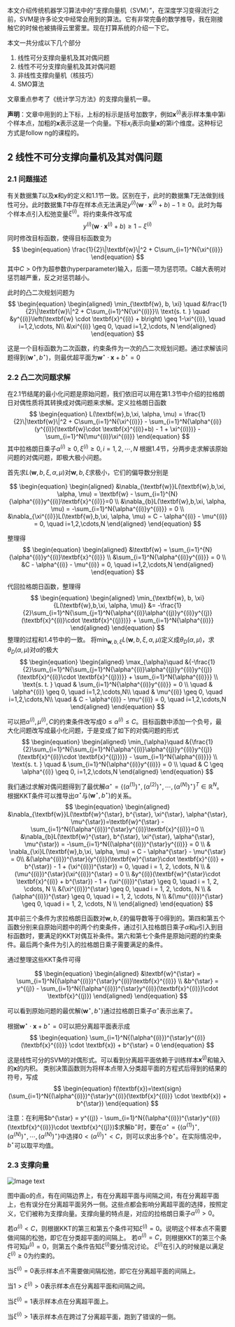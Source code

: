 本文介绍传统机器学习算法中的“支撑向量机（SVM）”，在深度学习变得流行之前，SVM是许多论文中经常会用到的算法。它有非常完备的数学推导，我在刚接触它的时候也被搞得云里雾里。现在打算系统的介绍一下它。

本文一共分成以下几个部分
1. 线性可分支撑向量机及其对偶问题
2. 线性不可分支撑向量机及其对偶问题
3. 非线性支撑向量机（核技巧）
4. SMO算法

文章重点参考了《统计学习方法》的支撑向量机一章。

**声明**：文章中用到的上下标，上标的标示是括号加数字，例如$\textbf{x}^{(i)}$表示样本集中第i个样本点，加粗的$\textbf{x}$表示这是一个向量。下标$x_i$表示向量$\textbf{x}$的第i个维度。这种标记方式是follow ng的课程的。

## 2 线性不可分支撑向量机及其对偶问题
### 2.1 问题描述
有关数据集$T$以及$\textbf{x}$和$y$的定义和1.1节一致。区别在于，此时的数据集$T$无法做到线性可分。此时数据集$T$中存在样本点无法满足$y^{(i)}\left(\textbf{w} \cdot \textbf{x}^{(i)} + b\right) -1 \geq 0$。此时为每个样本点引入松弛变量$\xi^{(i)}$。将约束条件改写成
$$
\begin{equation}
y^{(i)}\left(\textbf{w} \cdot \textbf{x}^{(i)} + b\right)  \geq 1 - \xi^{(i)}
\end{equation}
$$
同时修改目标函数，使得目标函数变为
$$
\begin{equation}
\frac{1}{2}\|\textbf{w}\|^2 + C\sum_{i=1}^N{\xi^{(i)}}
\end{equation}
$$
其中$C > 0$作为超参数(hyperparameter)输入，后面一项为惩罚项。C越大表明对惩罚越严重，反之对惩罚越小。

此时的凸二次规划问题为
$$
\begin{equation}
\begin{aligned}
\min_{\textbf{w}, b, \xi} \quad &\frac{1}{2}\|\textbf{w}\|^2 + C\sum_{i=1}^N{\xi^{(i)}}\\
\text{s. t. } \quad &y^{(i)}\left(\textbf{w} \cdot \textbf{x}^{(i)} + b\right) \geq 1-\xi^{(i)}, \quad i=1,2,\cdots, N\\
&\xi^{(i)} \geq 0, \quad i=1,2,\cdots, N
\end{aligned}
\end{equation}
$$

这是一个目标函数为二次函数，约束条件为一次的凸二次规划问题。通过求解该问题得到$(\textbf{w}^{\star}, b^{\star})$，则最优超平面为$\textbf{w}^{\star}\cdot \textbf{x} + b^{\star}=0$

### 2.2 凸二次问题求解
在2.1节结尾的最小化问题是原始问题，我们依旧可以用在第1.3节中介绍的拉格朗日对偶性质将其转换成对偶问题来求解。定义拉格朗日函数
$$
\begin{equation}
L(\textbf{w},b,\xi, \alpha, \mu) = \frac{1}{2}\|\textbf{w}\|^2 + C\sum_{i=1}^N{\xi^{(i)}} - \sum_{i=1}^N{\alpha^{(i)}(y^{(i)}(\textbf{w}\cdot \textbf{x}^{(i)}+b) - 1 + \xi^{(i)})} - \sum_{i=1}^N{\mu^{(i)}\xi^{(i)}}
\end{equation}
$$
其中拉格朗日乘子$\alpha^{(i)}\geq 0,\xi^{(i)} \geq 0, i=1,2,\cdots,N$
根据1.4节，分两步走求解该原始问题的对偶问题，即极大极小问题。

首先求$L(\textbf{w},b,\xi, \alpha, \mu)$对$\textbf{w},b,\xi$求极小，它们的偏导数分别是

$$
\begin{equation}
\begin{aligned}
&\nabla_{\textbf{w}}L(\textbf{w},b,\xi, \alpha, \mu) = \textbf{w} - \sum_{i=1}^{N}{\alpha^{(i)}y^{(i)}\textbf{x}^{(i)}}=0 \\
&\nabla_{b}L(\textbf{w},b,\xi, \alpha, \mu) = -\sum_{i=1}^N{\alpha^{(i)}y^{(i)}} = 0 \\
&\nabla_{\xi^{(i)}}L(\textbf{w},b,\xi, \alpha, \mu) = C - \alpha^{(i)} - \mu^{(i)} = 0, \quad i=1,2,\cdots,N
\end{aligned}
\end{equation}
$$

整理得
$$
\begin{equation}
\begin{aligned}
&\textbf{w} = \sum_{i=1}^{N}{\alpha^{(i)}y^{(i)}\textbf{x}^{(i)}} \\
&\sum_{i=1}^N{\alpha^{(i)}y^{(i)}} = 0 \\
&C - \alpha^{(i)} - \mu^{(i)} = 0, \quad i=1,2,\cdots,N
\end{aligned}
\end{equation}
$$

代回拉格朗日函数，整理得
$$
\begin{equation}
\begin{aligned}
\min_{\textbf{w}, b, \xi}{L(\textbf{w},b,\xi, \alpha, \mu)} &= 
-\frac{1}{2}\sum_{i=1}^N{\sum_{j=1}^N{\alpha^{(i)}\alpha^{(j)}y^{(i)}y^{(j)}(\textbf{x}^{(i)}\cdot \textbf{x}^{(j)})}} + \sum_{i=1}^N{\alpha^{(i)}}
\end{aligned}
\end{equation}
$$
整理的过程和1.4节中的一致。
将$\min_{\textbf{w}, b, \xi}{L(\textbf{w},b,\xi, \alpha, \mu)}$定义成$\theta_D(\alpha, \mu)$，求$\theta_D(\alpha, \mu)$对$\alpha$的极大
$$
\begin{equation}
\begin{aligned}
\max_{\alpha}\quad &{-\frac{1}{2}\sum_{i=1}^N{\sum_{j=1}^N{\alpha^{(i)}\alpha^{(j)}y^{(i)}y^{(j)}(\textbf{x}^{(i)}\cdot \textbf{x}^{(j)})}} + \sum_{i=1}^N{\alpha^{(i)}}} \\
\text{s. t. } \quad & \sum_{i=1}^N{\alpha^{(i)}y^{(i)}} = 0 \\
\quad & \alpha^{(i)} \geq 0, \quad i=1,2,\cdots,N\\
\quad & \mu^{(i)} \geq 0, \quad i=1,2,\cdots,N\\
\quad & C - \alpha^{(i)} - \mu^{(i)} = 0, \quad i=1,2,\cdots,N
\end{aligned}
\end{equation}
$$

可以把$\alpha^{(i)}, \mu^{(i)}, C$的约束条件改写成$0\leq \alpha^{(i)} \leq C$。目标函数中添加一个负号，最大化问题改写成最小化问题，于是变成了如下的对偶问题的形式
$$
\begin{equation}
\begin{aligned}
\min_{\alpha}\quad &{\frac{1}{2}\sum_{i=1}^N{\sum_{j=1}^N{\alpha^{(i)}\alpha^{(j)}y^{(i)}y^{(j)}(\textbf{x}^{(i)}\cdot \textbf{x}^{(j)})}} - \sum_{i=1}^N{\alpha^{(i)}}} \\
\text{s. t. } \quad & \sum_{i=1}^N{\alpha^{(i)}y^{(i)}} = 0 \\
\quad & C \geq \alpha^{(i)} \geq 0, i=1,2,\cdots,N
\end{aligned}
\end{equation}
$$

我们通过求解对偶问题得到了最优解$\alpha^{\star} = \{(\alpha^{(1)})^{\star}, (\alpha^{(2)})^{\star}, \cdots, (\alpha^{(N)})^{\star}\}^T \in \mathbb{R}^N$。根据KKT条件可以推导出$\alpha^{\star}$与$(\textbf{w}^{\star}, b^{\star})$的关系。
$$
\begin{equation}
\begin{aligned}
&\nabla_{\textbf{w}}L(\textbf{w}^{\star}, b^{\star}, \xi^{\star}, \alpha^{\star}, \mu^{\star})=\textbf{w}^{\star} - \sum_{i=1}^N{(\alpha^{(i)})^{\star}y^{(i)}\textbf{x}^{(i)}}=0 \\
&\nabla_{b}L(\textbf{w}^{\star}, b^{\star}, \xi^{\star}, \alpha^{\star}, \mu^{\star}) = -\sum_{i=1}^N{(\alpha^{(i)})^{\star}y^{(i)}} = 0 \\
& \nabla_{\xi}L(\textbf{w},b,\xi, \alpha, \mu) = C - \alpha^{\star} - \mu^{\star} = 0\\
&(\alpha^{(i)})^{\star}(y^{(i)}(\textbf{w}^{\star}\cdot \textbf{x}^{(i)} + b^{\star}) - 1 + (\xi^{(i)})^{\star}) = 0, \quad  i = 1, 2, \cdots, N \\
&(\mu^{(i)})^{\star}(\xi^{(i)})^{\star} = 0 \\
&y^{(i)}(\textbf{w}^{\star}\cdot \textbf{x}^{(i)} + b^{\star}) - 1 + (\xi^{(i)})^{\star} \geq 0, \quad i = 1, 2, \cdots, N \\
&(\xi^{(i)})^{\star} \geq 0, \quad i = 1, 2, \cdots, N \\
&(\alpha^{(i)})^{\star} \geq 0, \quad i = 1, 2, \cdots, N \\
&(\mu^{(i)})^{\star} \geq 0, \quad i = 1, 2, \cdots, N \\
\end{aligned}
\end{equation}
$$

其中前三个条件为求拉格朗日函数对$\textbf{w}, b, \xi$的偏导数等于0得到的。第四和第五个函数分别来自原始问题中的两个约束条件，通过引入拉格朗日乘子$\alpha$和$\mu$引入到目标函数时，要满足的KKT对偶互补条件。第六和第七个条件是原始问题的约束条件。最后两个条件为引入的拉格朗日乘子需要满足的条件。

通过整理这些KKT条件可得

$$
\begin{equation}
\begin{aligned}
&\textbf{w}^{\star} = \sum_{i=1}^N{(\alpha^{(i)})^{\star}y^{(i)}\textbf{x}^{(i)}} \\
&b^{\star} = y^{(j)} - \sum_{i=1}^N{(\alpha^{(i)})^{\star}y^{(i)}(\textbf{x}^{(i)}}\cdot \textbf{x}^{(j)})
\end{aligned}
\end{equation}
$$

可以看到原始问题的最优解$(\textbf{w}^{\star}, b^{\star})​$通过拉格朗日乘子$\alpha^{\star}​$表示出来了。

根据$\textbf{w}^{\star}\cdot \textbf{x} + b^{\star}=0$可以把分离超平面表示成
$$
\begin{equation}
\sum_{i=1}^N{(\alpha^{(i)})^{\star}y^{(i)}(\textbf{x}^{(i)}} \cdot \textbf{x}) + b^{\star} = 0
\end{equation}
$$

这是线性可分的SVM的对偶形式。可以看到分离超平面依赖于训练样本$\textbf{x}^{(j)}$和输入的$\textbf{x}$的内积。
类别决策函数则为将样本点带入分类超平面的方程式后得到的结果的符号，写成
$$
\begin{equation}
f(\textbf{x})=\text{sign}(\sum_{i=1}^N{(\alpha^{(i)})^{\star}y^{(i)}(\textbf{x}^{(i)}} \cdot \textbf{x}) + b^{\star})
\end{equation}
$$

注意：在利用$b^{\star} = y^{(j)} - \sum_{i=1}^N{(\alpha^{(i)})^{\star}y^{(i)}(\textbf{x}^{(i)}}\cdot \textbf{x}^{(j)})$求解$b^{\star}$时，要在$\alpha^{\star}=\{(\alpha^{(1)})^{\star},(\alpha^{(N)})^{\star},\cdots,(\alpha^{(N)})^{\star}\}$中选择$0 < (\alpha^{(j)})^{\star} < C$，则可以求出多个$b^{\star}$。在实际情况中，$b^{\star}$可以取平均值。

### 2.3 支撑向量

![Image text](https://raw.github.com/Casey1203/ml-ease/master/img/软间隔分类样例.png)

图中画o的点，有在间隔边界上，有在分离超平面与间隔之间，有在分离超平面上，也有误分在分离超平面另外一侧。这些点都会影响分离超平面的选择，按照定义，它们被称为支撑向量。支撑向量的特点是，对应的拉格朗日乘子$\alpha^{(i)} > 0$。

若$\alpha^{(i)} < C$，则根据KKT的第三和第五个条件可知$\xi^{(i)}=0$。说明这个样本点不需要做间隔的松弛，即它在分类超平面的间隔上。
若$\alpha^{(i)} = C$，则根据KKT的第三个条件可知$\mu^{(i)}=0$，则第五个条件告知$\xi^{(i)}$要分情况讨论。
$\xi^{(i)}$在引入的时候是以满足$\xi^{(i)} \geq 0$为约束的。

当$\xi^{(i)}=0$表示样本点不需要做间隔松弛，即它在分离超平面的间隔上。

当$1 > \xi^{(i)} > 0$表示样本点在分离超平面和间隔之间。

当$\xi^{(i)} = 1$表示样本点在分离超平面上。

当$\xi^{(i)} > 1$表示样本点在跨过了分离超平面，跑到了错误的一侧。